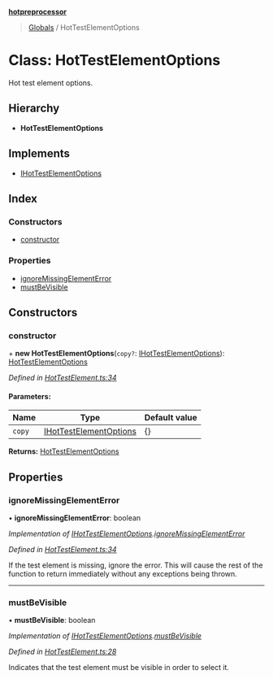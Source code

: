 **[hotpreprocessor](../README.md)**

> [Globals](../globals.md) / HotTestElementOptions

# Class: HotTestElementOptions

Hot test element options.

## Hierarchy

* **HotTestElementOptions**

## Implements

* [IHotTestElementOptions](../interfaces/ihottestelementoptions.md)

## Index

### Constructors

* [constructor](hottestelementoptions.md#constructor)

### Properties

* [ignoreMissingElementError](hottestelementoptions.md#ignoremissingelementerror)
* [mustBeVisible](hottestelementoptions.md#mustbevisible)

## Constructors

### constructor

\+ **new HotTestElementOptions**(`copy?`: [IHotTestElementOptions](../interfaces/ihottestelementoptions.md)): [HotTestElementOptions](hottestelementoptions.md)

*Defined in [HotTestElement.ts:34](https://github.com/OurFreeLight/HotPreprocessor/blob/f104630/src/HotTestElement.ts#L34)*

#### Parameters:

Name | Type | Default value |
------ | ------ | ------ |
`copy` | [IHotTestElementOptions](../interfaces/ihottestelementoptions.md) | {} |

**Returns:** [HotTestElementOptions](hottestelementoptions.md)

## Properties

### ignoreMissingElementError

•  **ignoreMissingElementError**: boolean

*Implementation of [IHotTestElementOptions](../interfaces/ihottestelementoptions.md).[ignoreMissingElementError](../interfaces/ihottestelementoptions.md#ignoremissingelementerror)*

*Defined in [HotTestElement.ts:34](https://github.com/OurFreeLight/HotPreprocessor/blob/f104630/src/HotTestElement.ts#L34)*

If the test element is missing, ignore the error. This
will cause the rest of the function to return immediately
without any exceptions being thrown.

___

### mustBeVisible

•  **mustBeVisible**: boolean

*Implementation of [IHotTestElementOptions](../interfaces/ihottestelementoptions.md).[mustBeVisible](../interfaces/ihottestelementoptions.md#mustbevisible)*

*Defined in [HotTestElement.ts:28](https://github.com/OurFreeLight/HotPreprocessor/blob/f104630/src/HotTestElement.ts#L28)*

Indicates that the test element must be visible in
order to select it.
